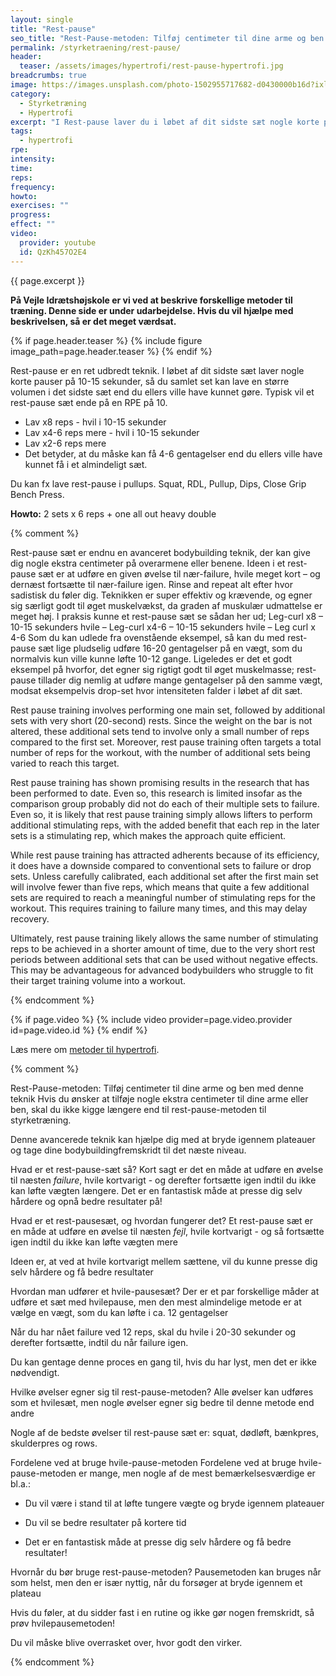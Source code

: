 ```yaml
---
layout: single
title: "Rest-pause"
seo_title: "Rest-Pause-metoden: Tilføj centimeter til dine arme og ben med denne teknik"
permalink: /styrketraening/rest-pause/
header:
  teaser: /assets/images/hypertrofi/rest-pause-hypertrofi.jpg
breadcrumbs: true
image: https://images.unsplash.com/photo-1502955717682-d0430000b16d?ixlib=rb-1.2.1&ixid=MnwxMjA3fDB8MHxwaG90by1wYWdlfHx8fGVufDB8fHx8&auto=format&fit=crop&h=630&w=1200&q=10
category:
  - Styrketræning
  - Hypertrofi
excerpt: "I Rest-pause laver du i løbet af dit sidste sæt nogle korte pauser på 10-15 sekunder, så du samlet set kan lave en større volumen i det samlede sæt, end du ellers ville have kunnet gøre."
tags:
  - hypertrofi
rpe: 
intensity: 
time: 
reps: 
frequency: 
howto:
exercises: ""
progress:
effect: ""
video:
  provider: youtube
  id: QzKh457O2E4
---
```


{{ page.excerpt }}

**På Vejle Idrætshøjskole er vi ved at beskrive forskellige metoder til træning. Denne side er under udarbejdelse. Hvis du vil hjælpe med beskrivelsen, så er det meget værdsat.**

{% if page.header.teaser %}
  {% include figure image_path=page.header.teaser %}
{% endif %}

Rest-pause er en ret udbredt teknik. I løbet af dit sidste sæt laver nogle korte pauser på 10-15 sekunder, så du samlet set kan lave en større volumen i det sidste sæt end du ellers ville have kunnet gøre. Typisk vil et rest-pause sæt ende på en RPE på 10.

- Lav x8 reps - hvil i 10-15 sekunder
- Lav x4-6 reps mere - hvil i 10-15 sekunder
- Lav x2-6 reps mere
- Det betyder, at du måske kan få 4-6 gentagelser end du ellers ville have kunnet få i et almindeligt sæt.

Du kan fx lave rest-pause i pullups. Squat, RDL, Pullup, Dips, Close Grip Bench Press.

**Howto:** 2 sets x 6 reps + one all out heavy double

{% comment %}

Rest-pause sæt er endnu en avanceret bodybuilding teknik, der kan give dig nogle ekstra centimeter på overarmene eller benene. Ideen i et rest-pause sæt er at udføre en given øvelse til nær-failure, hvile meget kort – og dernæst fortsætte til nær-failure igen. Rinse and repeat alt efter hvor sadistisk du føler dig.
Teknikken er super effektiv og krævende, og egner sig særligt godt til øget muskelvækst, da graden af muskulær udmattelse er meget høj. I praksis kunne et rest-pause sæt se sådan her ud;
Leg-curl x8 – 10-15 sekunders hvile –
Leg-curl x4-6 – 10-15 sekunders hvile –
Leg curl x 4-6
Som du kan udlede fra ovenstående eksempel, så kan du med rest-pause sæt lige pludselig udføre 16-20 gentagelser på en vægt, som du normalvis kun ville kunne løfte 10-12 gange.
Ligeledes er det et godt eksempel på hvorfor, det egner sig rigtigt godt til øget muskelmasse; rest-pause tillader dig nemlig at udføre mange gentagelser på den samme vægt, modsat eksempelvis drop-set hvor intensiteten falder i løbet af dit sæt.


Rest pause training involves performing one main set, followed by additional sets with very short (20-second) rests. Since the weight on the bar is not altered, these additional sets tend to involve only a small number of reps compared to the first set. Moreover, rest pause training often targets a total number of reps for the workout, with the number of additional sets being varied to reach this target.

Rest pause training has shown promising results in the research that has been performed to date. Even so, this research is limited insofar as the comparison group probably did not do each of their multiple sets to failure. Even so, it is likely that rest pause training simply allows lifters to perform additional stimulating reps, with the added benefit that each rep in the later sets is a stimulating rep, which makes the approach quite efficient.

While rest pause training has attracted adherents because of its efficiency, it does have a downside compared to conventional sets to failure or drop sets. Unless carefully calibrated, each additional set after the first main set will involve fewer than five reps, which means that quite a few additional sets are required to reach a meaningful number of stimulating reps for the workout. This requires training to failure many times, and this may delay recovery.

Ultimately, rest pause training likely allows the same number of stimulating reps to be achieved in a shorter amount of time, due to the very short rest periods between additional sets that can be used without negative effects. This may be advantageous for advanced bodybuilders who struggle to fit their target training volume into a workout.

{% endcomment %}

{% if page.video %}
  {% include video provider=page.video.provider id=page.video.id %}
{% endif %}

Læs mere om [metoder til hypertrofi](/hypertrofi-metoder/).

{% comment %}

Rest-Pause-metoden: Tilføj centimeter til dine arme og ben med denne teknik
Hvis du ønsker at tilføje nogle ekstra centimeter til dine arme eller ben, skal du ikke kigge længere end til rest-pause-metoden til styrketræning. 

Denne avancerede teknik kan hjælpe dig med at bryde igennem plateauer og tage dine bodybuildingfremskridt til det næste niveau. 

Hvad er et rest-pause-sæt så? Kort sagt er det en måde at udføre en øvelse til næsten _failure_, hvile kortvarigt - og derefter fortsætte igen indtil du ikke kan løfte vægten længere. Det er en fantastisk måde at presse dig selv hårdere og opnå bedre resultater på!

Hvad er et rest-pausesæt, og hvordan fungerer det?
Et rest-pause sæt er en måde at udføre en øvelse til næsten _fejl_, hvile kortvarigt - og så fortsætte igen indtil du ikke kan løfte vægten mere 

Ideen er, at ved at hvile kortvarigt mellem sættene, vil du kunne presse dig selv hårdere og få bedre resultater 

Hvordan man udfører et hvile-pausesæt?
Der er et par forskellige måder at udføre et sæt med hvilepause, men den mest almindelige metode er at vælge en vægt, som du kan løfte i ca. 12 gentagelser 

Når du har nået failure ved 12 reps, skal du hvile i 20-30 sekunder og derefter fortsætte, indtil du når failure igen.

Du kan gentage denne proces en gang til, hvis du har lyst, men det er ikke nødvendigt.

Hvilke øvelser egner sig til rest-pause-metoden?
Alle øvelser kan udføres som et hvilesæt, men nogle øvelser egner sig bedre til denne metode end andre 

Nogle af de bedste øvelser til rest-pause sæt er: squat, dødløft, bænkpres, skulderpres og rows.

Fordelene ved at bruge hvile-pause-metoden
Fordelene ved at bruge hvile-pause-metoden er mange, men nogle af de mest bemærkelsesværdige er bl.a.:

- Du vil være i stand til at løfte tungere vægte og bryde igennem plateauer 

- Du vil se bedre resultater på kortere tid 

- Det er en fantastisk måde at presse dig selv hårdere og få bedre resultater!

Hvornår du bør bruge rest-pause-metoden?
Pausemetoden kan bruges når som helst, men den er især nyttig, når du forsøger at bryde igennem et plateau 

Hvis du føler, at du sidder fast i en rutine og ikke gør nogen fremskridt, så prøv hvilepausemetoden!

Du vil måske blive overrasket over, hvor godt den virker.

{% endcomment %}